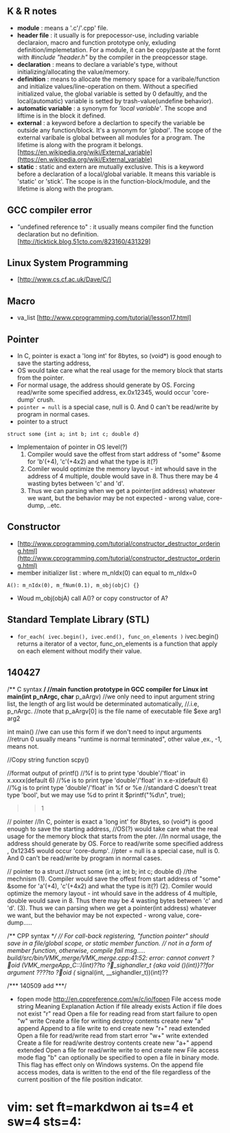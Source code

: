 ## K & R notes ##
* **module** : means a '.c'/'.cpp' file.
* **header file** : it usually is for prepocessor-use, including variable declaraion, macro and function prototype only, exluding definition/implemetation. For a module, it can be copy/paste at the fornt with *#include "header.h"* by the compiler in the preopcessor stage.
* **declaration** : means to declare a variable's type, without initializing/allocating the value/memory.
* **definition** : means to allocate the memory space for a varibale/function and initialize values/line-operation on them. Without a specified initialized value, the global variable is setted by 0 defaultly, and the local(automatic) variable is setted by trash-value(undefine behavior).
* **automatic variable** : a synonym for *'local variable'*. The scope and liftime is in the block it defined.
* **external** : a keyword before a declartion to specify the variable be outside any function/block. It's a synonym for *'global'*. The scope of the external varibale is global between all modules for a program. The lifetime is along with the program it belongs.[https://en.wikipedia.org/wiki/External_variable](https://en.wikipedia.org/wiki/External_variable)
* **static** : static and extern are mutually exclusive. This is a keyword before a declaration of a local/global variable. It means this variable is 'static' or 'stick'. The scope is in the function-block/module, and the lifetime is along with the program.

## GCC compiler error ##
* "undefined reference to" : it usually means compiler find the function declaration but no definition. [http://ticktick.blog.51cto.com/823160/431329]

## Linux System Programming ##
* [http://www.cs.cf.ac.uk/Dave/C/]

## Macro ##
* va_list [http://www.cprogramming.com/tutorial/lesson17.html] 

## Pointer ##
* In C, pointer is exact a 'long int' for 8bytes, so (void*) is good enough to save the starting address,
* OS would take care what the real usage for the memory block that starts from the pointer.
* For normal usage, the address should generate by OS. Forcing read/write some specified address, ex.0x12345, would occur 'core-dump' crush. 
* ```pointer = null``` is a special case, null is 0. And 0 can't be read/write by program in normal cases.
* pointer to a struct
```
struct some {int a; int b; int c; double d}
```
* Implementaion of pointer in OS level(?)
    1. Compiler would save the offest from start address of "some" &some for 'b'(+4), 'c'(+4x2) and what the type is it(?)
    2. Comiler would optimize the memory layout - int whould save in the address of 4 multiple, double would save in 8. Thus there may be 4 wasting bytes between 'c' and 'd'.
    3. Thus we can parsing when we get a pointer(int address) whatever we want, but the behavior may be not expected - wrong value, core-dump, ..etc.

## Constructor ##
* [http://www.cprogramming.com/tutorial/constructor_destructor_ordering.html](http://www.cprogramming.com/tutorial/constructor_destructor_ordering.html)
* member initializer list : where m_nIdx(0) can equal to m_nIdx=0 
```
A(): m_nIdx(0), m_fNum(0.1), m_obj(objC) {}
```
* Woud m_obj(objA) call A()? or copy constructor of A?

## Standard Template Library (STL) ##
* ```for_each( ivec.begin(), ivec.end(), func_on_elements )``` ivec.begin() returns a iterator of a vector, func_on_elements is a function that apply on each element without modify their value.

## 140427 ##
/** C syntax **/
//main function prototype in GCC compiler for Linux
int main(int p_nArgc, char** p_aArgv)
  //we only need to input argument string list, the length of arg list would be determinated automatically,
  //.i.e, p_nArgc.
  //note that p_aArgv[0] is the file name of executable file
  $exe arg1 arg2

int main()
  //we can use this form if we don't need to input arguments
  //retrun 0 usually means "runtime is normal terminated", other value ,ex., -1, means not. 

//Copy string function
scpy()

//format output of printf()
  //%f is to print type 'double'/'float' in x.xxxx(default 6)
  //%e is to print type 'double'/'float' in x.e-x(default 6)
  //%g is to print type 'double'/'float' in %f or %e
  //standard C doesn't treat type 'bool', but we may use %d to print it
  $printf("%d\n", true);  
  >>1

// pointer
  //In C, pointer is exact a 'long int' for 8bytes, so (void*) is good enough to save the starting address,
  //OS(?) would take care what the real usage for the memory block that starts from the pter.
  //In normal usage, the address should generate by OS. Force to read/write some specified address , 0x12345 would occur 'core-dump'.
  //pter = null is a special case, null is 0. And 0 can't be read/write by program in normal cases.

// pointer to a struct
  //struct some {int a; int b; int c; double d}
  //the mechnism
  (1). Compiler would save the offest from start address of "some" &some for 'a'(+4), 'c'(+4x2) and what the type is it(?)
  (2). Comiler would optimize the memory layout - int whould save in the address of 4 multiple, double would save in 8. Thus there may be 4 wasting bytes between 'c' and 'd'.
  (3). Thus we can parsing when we get a pointer(int address) whatever we want, but the behavior may be not expected - wrong value, core-dump.....

/** CPP syntax **/
// For call-back registering, "function pointer" should save in a file/global scope, or static member function.
// not in a form of member function, otherwise, compile fail msg.....
build/src/bin/VMK_merge/VMK_merge.cpp:41:52: error: cannot convert ?oid (VMK_mergeApp_C::*)(int)??to ?_sighandler_t {aka void (*)(int)}??for argument ????to ?oid (* signal(int, __sighandler_t))(int)??


/*** 140509 add ***/
* fopen mode 
http://en.cppreference.com/w/c/io/fopen
File access 
mode string	 Meaning	 Explanation	 Action if file 
already exists	 Action if file 
does not exist
"r"	 read	 Open a file for reading	 read from start	 failure to open
"w"	 write	 Create a file for writing	 destroy contents	 create new
"a"	 append	 Append to a file	 write to end	 create new
"r+"	 read extended	 Open a file for read/write	 read from start	 error
"w+"	 write extended	 Create a file for read/write	 destroy contents	 create new
"a+"	 append extended	 Open a file for read/write	 write to end	 create new
File access mode flag "b" can optionally be specified to open a file in binary mode. This flag has effect only on Windows systems. 
On the append file access modes, data is written to the end of the file regardless of the current position of the file position indicator.


# vim: set ft=markdwon ai ts=4 et sw=4 sts=4:
